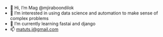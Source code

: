 - 👋 Hi, I’m Mag @mjiraboondilok
- 👀 I’m interested in using data science and automation to make sense of complex problems
- 🌱 I’m currently learning fastai and django
- 📫 matuts.j@gmail.com

<!---
mjiraboondilok/mjiraboondilok is a ✨ special ✨ repository because its `README.md` (this file) appears on your GitHub profile.
You can click the Preview link to take a look at your changes.
--->
